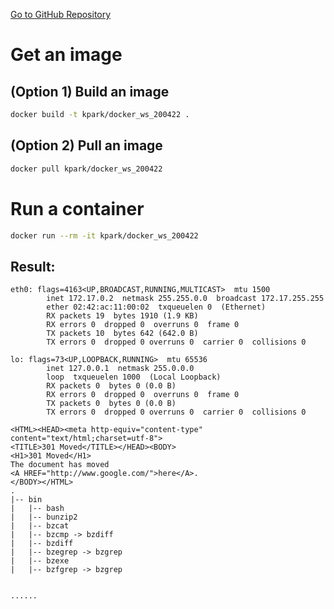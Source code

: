 [Go to GitHub Repository](https://github.com/mtbra1n/docker_ws_200422.git)

# Get an image

## (Option 1) Build an image

```bash
docker build -t kpark/docker_ws_200422 .
```

## (Option 2) Pull an image

```bash
docker pull kpark/docker_ws_200422
```

# Run a container

```bash
docker run --rm -it kpark/docker_ws_200422
```

## Result:
```
eth0: flags=4163<UP,BROADCAST,RUNNING,MULTICAST>  mtu 1500
        inet 172.17.0.2  netmask 255.255.0.0  broadcast 172.17.255.255
        ether 02:42:ac:11:00:02  txqueuelen 0  (Ethernet)
        RX packets 19  bytes 1910 (1.9 KB)
        RX errors 0  dropped 0  overruns 0  frame 0
        TX packets 10  bytes 642 (642.0 B)
        TX errors 0  dropped 0 overruns 0  carrier 0  collisions 0

lo: flags=73<UP,LOOPBACK,RUNNING>  mtu 65536
        inet 127.0.0.1  netmask 255.0.0.0
        loop  txqueuelen 1000  (Local Loopback)
        RX packets 0  bytes 0 (0.0 B)
        RX errors 0  dropped 0  overruns 0  frame 0
        TX packets 0  bytes 0 (0.0 B)
        TX errors 0  dropped 0 overruns 0  carrier 0  collisions 0

<HTML><HEAD><meta http-equiv="content-type" content="text/html;charset=utf-8">
<TITLE>301 Moved</TITLE></HEAD><BODY>
<H1>301 Moved</H1>
The document has moved
<A HREF="http://www.google.com/">here</A>.
</BODY></HTML>
.
|-- bin
|   |-- bash
|   |-- bunzip2
|   |-- bzcat
|   |-- bzcmp -> bzdiff
|   |-- bzdiff
|   |-- bzegrep -> bzgrep
|   |-- bzexe
|   |-- bzfgrep -> bzgrep


......

```